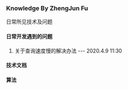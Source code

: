 ### Knowledge By ZhengJun Fu
日常所见技术及问题


#### 日常开发遇到的问题
1. 关于查询速度慢的解决办法 --- 2020.4.9 11:30


#### 技术文档


#### 算法
